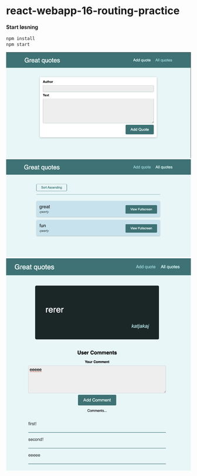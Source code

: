 # react-webapp-16-routing-practice

**Start løsning**
```
npm install
npm start
```

![app](src/assets/addquote-2021-06-14.png)
![app](src/assets/allquotes-2021-06-14-15.51.38.png)
![app](src/assets/quotesDetail-2021-06-14.png)